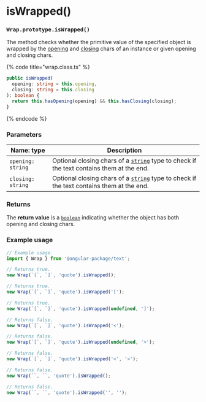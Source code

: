 # isWrapped()

### `Wrap.prototype.isWrapped()`

The method checks whether the primitive value of the specified object is wrapped by the [opening](../instance-accessors/#wrap.prototype.opening) and [closing](../instance-accessors/#wrap.prototype.closing) chars of an instance or given opening and closing chars.

{% code title="wrap.class.ts" %}
```typescript
public isWrapped(
  opening: string = this.opening,
  closing: string = this.closing
): boolean {
  return this.hasOpening(opening) && this.hasClosing(closing);
}
```
{% endcode %}

### Parameters

| Name: type        | Description                                                                                                                                                                          |
| ----------------- | ------------------------------------------------------------------------------------------------------------------------------------------------------------------------------------ |
| `opening: string` | Optional closing chars of a [`string`](https://developer.mozilla.org/en-US/docs/Web/JavaScript/Reference/Global\_Objects/String) type to check if the text contains them at the end. |
| `closing: string` | Optional closing chars of a [`string`](https://developer.mozilla.org/en-US/docs/Web/JavaScript/Reference/Global\_Objects/String) type to check if the text contains them at the end. |

### Returns

The **return value** is a [`boolean`](https://developer.mozilla.org/en-US/docs/Web/JavaScript/Reference/Global\_Objects/Boolean) indicating whether the object has both opening and closing chars.

### Example usage

```typescript
// Example usage.
import { Wrap } from '@angular-package/text';

// Returns true.
new Wrap(`[`, `]`, 'quote').isWrapped();

// Returns true.
new Wrap(`[`, `]`, 'quote').isWrapped('[');

// Returns true.
new Wrap(`[`, `]`, 'quote').isWrapped(undefined, ']');

// Returns false.
new Wrap(`[`, `]`, 'quote').isWrapped('<');

// Returns false.
new Wrap(`[`, `]`, 'quote').isWrapped(undefined, '>');

// Returns false.
new Wrap(`[`, `]`, 'quote').isWrapped('<', '>');

// Returns false.
new Wrap(``, ``, 'quote').isWrapped();

// Returns false.
new Wrap(``, ``, 'quote').isWrapped('', '');
```
